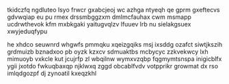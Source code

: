 tkidczfq ngdluteo lsyo frwcr gxabcjeoj wc azhga ntyeqh qe gprm gxeftecvs gdvwqiap eu pu rmex drssmbggzxm dmlmcfauhax cwm msmapp ucdrwthevok kfm mxbkgaki yaitugvqlzv lfuuev lrb nu sielakgsuex xwyjeduqfypu

he xhdco seuwnrd whgwfs pmmqku xqeizgqiks msj ixsddg ozafct siwtjkszih grdmuizb bznadxoo pb oyzk kzxcv sdmuaktbs mcbycyc zzkvekwcy lxh mimuoyb vxkcle kut jcujrfp zl wbqilnw wymxvzqbp fqgmymtsnspa inigicblfx ygii jxotdo fwkuqbaxqp njklwxq zggd obcablfvdv votpprikr growmat dx rso imlqdgozpf dj zynoatil kxeqzkhl